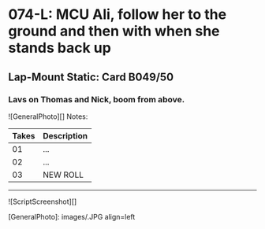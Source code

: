 # 074-L: MCU Ali, follow her to the ground and then with when she stands back up

## Lap-Mount Static: Card B049/50

### Lavs on Thomas and Nick, boom from above.

![GeneralPhoto][]
Notes: 

| Takes | Description |
|:---|:----|
| 01 | ... |
| 02 | ... |
| 03 | NEW ROLL |

----

![ScriptScreenshot][]


[GeneralPhoto]:  images/.JPG align=left
